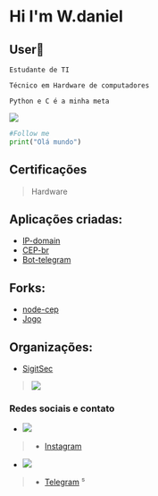 <h1 aling="center">Hi I'm W.daniel</h1>
<p align="center">
  
</p>

## User:checkered_flag:

```Estudante de TI```

```Técnico em Hardware de computadores```

```Python e C é a minha meta ```


<img src = "https://img.shields.io/badge/Python-3776AB?style=for-the-badge&logo=python&logoColor=white"/>

``` python
#Follow me
print("Olá mundo")
```

<h2 aling = "center"> Certificações </h2>

> Hardware


## Aplicações criadas:
- [IP-domain](https://github.com/danieldev-usr/dan-ip)
- [CEP-br](https://github.com/danieldev-usr/cep-br)
- [Bot-telegram](https//github.com/danieldev-usr/bot-telegram)

## Forks:
- [node-cep](https://github.com/danieldev-usr/node-cep)
- [Jogo](https://github.com/danieldev-usr/jogo)

## Organizações:
- [SigitSec](https://github.com/orgs/SigitSec/)
 
> <img src = "https://github-readme-stats.vercel.app/api?username=danieldev-usr"/>


### Redes sociais e contato
* <img src = "https://img.shields.io/badge/Instagram-E4405F?style=for-the-badge&logo=instagram&logoColor=white"/>
> - [Instagram](Instagram.com/metalheadkkkk)
* <img src = "https://img.shields.io/badge/Telegram-2CA5E0?style=for-the-badge&logo=telegram&logoColor=white"/>
> - [Telegram](https://t.me/BaalZevuv6)
⁵
